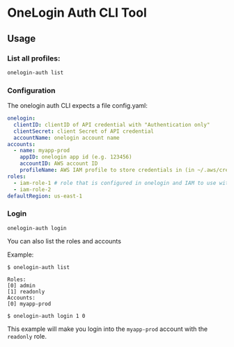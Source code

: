 # OneLogin Auth CLI Tool

## Usage

### List all profiles:
```bash
onelogin-auth list
```

### Configuration

The onelogin auth CLI expects a file config.yaml:

```yaml
onelogin:
  clientID: clientID of API credential with "Authentication only"
  clientSecret: client Secret of API credential
  accountName: onelogin account name
accounts:
  - name: myapp-prod
    appID: onelogin app id (e.g. 123456)
    accountID: AWS account ID
    profileName: AWS IAM profile to store credentials in (in ~/.aws/credentials)
roles:
  - iam-role-1 # role that is configured in onelogin and IAM to use with the onelogin identity provider
  - iam-role-2
defaultRegion: us-east-1
```

### Login

```
onelogin-auth login
```

You can also list the roles and accounts

Example:
```
$ onelogin-auth list

Roles:
[0] admin
[1] readonly
Accounts:
[0] myapp-prod

$ onelogin-auth login 1 0 
```
This example will make you login into the `myapp-prod` account with the `readonly` role.
